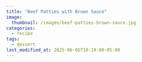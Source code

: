 ```yaml
---
title: "Beef Patties with Brown Sauce"
image: 
  thumbnail: /images/beef-patties-brown-sauce.jpg
categories:
  - recipe
tags:
  - dessert
last_modified_at: 2025-06-05T10:19:00-05:00
---
```



